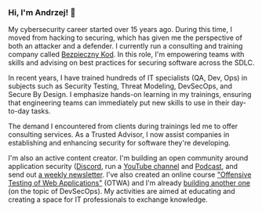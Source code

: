### Hi, I'm Andrzej! 👋

My cybersecurity career started over 15 years ago. During this time, I moved from hacking to securing, which has given me the perspective of both an attacker and a defender. I currently run a consulting and training company called [Bezpieczny Kod](https://bezpiecznykod.pl). In this role, I'm empowering teams with skills and advising on best practices for securing software across the SDLC.

In recent years, I have trained hundreds of IT specialists (QA, Dev, Ops) in subjects such as Security Testing, Threat Modeling, DevSecOps, and Secure By Design. I emphasize hands-on learning in my trainings, ensuring that engineering teams can immediately put new skills to use in their day-to-day tasks.

The demand I encountered from clients during trainings led me to offer consulting services. As a Trusted Advisor, I now assist companies in establishing and enhancing security for software they're developing.

I'm also an active content creator. I'm building an open community around application security ([Discord](https://bezpiecznykod.pl/discord), run a [YouTube channel](https://www.youtube.com/@AndrzejDyjak) and [Podcast](https://bezpiecznykod.pl/podcast), and send out [a weekly newsletter](https://bezpiecznykod.pl/newsletter). I've also created an online course ["Offensive Testing of Web Applications"](https://ofensywnetestowanie.pl) (OTWA) and I'm already [building another one](https://abcdevsecops.pl) (on the topic of DevSecOps). My activities are aimed at educating and creating a space for IT professionals to exchange knowledge.

<!--
**dyjakan/dyjakan** is a ✨ _special_ ✨ repository because its `README.md` (this file) appears on your GitHub profile.
-->
